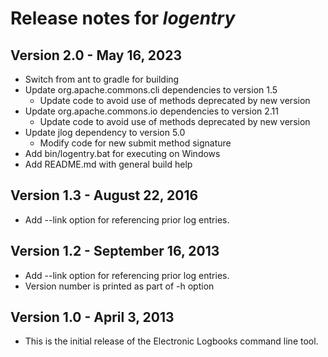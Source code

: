 # Release notes for *logentry*

## Version 2.0 - May 16, 2023
- Switch from ant to gradle for building
- Update org.apache.commons.cli dependencies to version 1.5 
  - Update code to avoid use of methods deprecated by new version 
- Update org.apache.commons.io dependencies to version 2.11
  - Update code to avoid use of methods deprecated by new version 
- Update jlog dependency to version 5.0
  - Modify code for new submit method signature
- Add bin/logentry.bat for executing on Windows
- Add README.md with general build help

## Version 1.3 - August 22, 2016
- Add --link option for referencing prior log entries.

## Version 1.2 - September 16, 2013
 - Add --link option for referencing prior log entries.
 - Version number is printed as part of -h option

## Version 1.0 - April 3, 2013
 - This is the initial release of the Electronic Logbooks command line tool.
